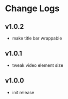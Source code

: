 # Change Logs

## v1.0.2

 - make title bar wrappable


## v1.0.1

 - tweak video element size


## v1.0.0

 - init release

